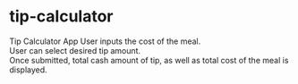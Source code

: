 # tip-calculator
Tip Calculator App
User inputs the cost of the meal.  
User can select desired tip amount.  
Once submitted, total cash amount of tip, as well as total cost of the meal is displayed. 
